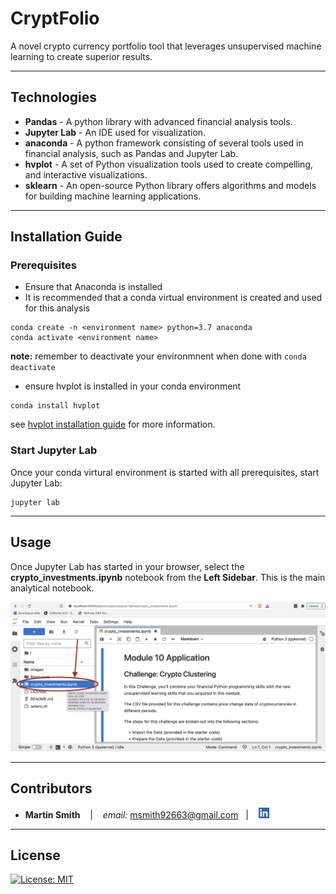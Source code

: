 # CryptFolio

A novel crypto currency portfolio tool that leverages unsupervised machine learning to create superior results.

---

## Technologies

* **Pandas**  - A python library with advanced financial analysis tools.
* **Jupyter Lab** - An IDE used for visualization.
* **anaconda** - A python framework consisting of several tools used in financial analysis, such as Pandas and Jupyter Lab.
* **hvplot** - A set of Python visualization tools used to create compelling, and interactive visualizations.  
* **sklearn** - An open-source Python library offers algorithms and models for building machine learning applications.

---

## Installation Guide
### Prerequisites
* Ensure that Anaconda is installed
* It is recommended that a conda virtual environment is created and used for this analysis
```
conda create -n <environment name> python=3.7 anaconda
conda activate <environment name>
```
**note:** remember to deactivate your environmnent when done with `conda deactivate`

* ensure hvplot is installed in your conda environment
```
conda install hvplot
```
see [hvplot installation guide](https://github.com/conda-forge/hvplot-feedstock#:~:text=Installing%20hvplot%20from%20the%20conda-forge%20channel%20can%20be,has%20been%20enabled%2C%20hvplot%20can%20be%20installed%20with%3A) for more information.

### Start Jupyter Lab
Once your conda virtural environment is started with all prerequisites, start Jupyter Lab:
```
jupyter lab
```

---

## Usage
Once Jupyter Lab has started in your browser, select the **crypto_investments.ipynb** notebook from the **Left Sidebar**.  This is the main analytical notebook.

![launch Notebook.ipynb](images/start_notebook.png)


---

## Contributors

*  **Martin Smith** <span>&nbsp;&nbsp;</span> |
<span>&nbsp;&nbsp;</span> *email:* msmith92663@gmail.com <span>&nbsp;&nbsp;</span>|
<span>&nbsp;&nbsp;</span> [<img src="images/LI-In-Bug.png" alt="in" width="20"/>](https://www.linkedin.com/in/smithmartinp/)


---

## License

[![License: MIT](https://img.shields.io/badge/License-MIT-yellow.svg)](LICENSE)
